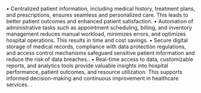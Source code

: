 • Centralized patient information, including medical history, treatment plans, and prescriptions, ensures
  seamless and personalized care. This leads to better patient outcomes and enhanced patient satisfaction.
• Automation of administrative tasks such as appointment scheduling, billing, and inventory management
  reduces manual workload, minimizes errors, and optimizes hospital operations. This results in time and cost
  savings.
• Secure digital storage of medical records, compliance with data protection regulations, and access control
  mechanisms safeguard sensitive patient information and reduce the risk of data breaches..
• Real-time access to data, customizable reports, and analytics tools provide valuable insights into hospital
  performance, patient outcomes, and resource utilization. This supports informed decision-making and
  continuous improvement in healthcare services. .
